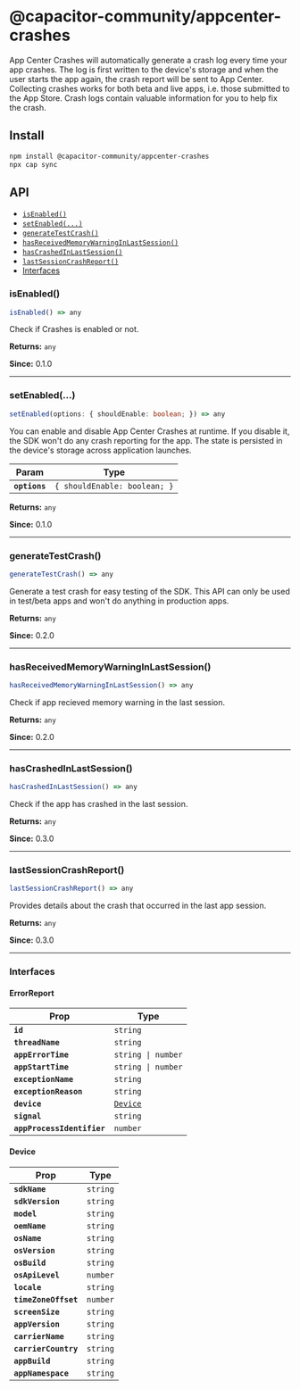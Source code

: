 # @capacitor-community/appcenter-crashes

App Center Crashes will automatically generate a crash log every time your app crashes. The log is first written to the device's storage and when the user starts the app again, the crash report will be sent to App Center. Collecting crashes works for both beta and live apps, i.e. those submitted to the App Store. Crash logs contain valuable information for you to help fix the crash.

## Install

```bash
npm install @capacitor-community/appcenter-crashes
npx cap sync
```

## API

<docgen-index>

* [`isEnabled()`](#isenabled)
* [`setEnabled(...)`](#setenabled)
* [`generateTestCrash()`](#generatetestcrash)
* [`hasReceivedMemoryWarningInLastSession()`](#hasreceivedmemorywarninginlastsession)
* [`hasCrashedInLastSession()`](#hascrashedinlastsession)
* [`lastSessionCrashReport()`](#lastsessioncrashreport)
* [Interfaces](#interfaces)

</docgen-index>

<docgen-api>
<!--Update the source file JSDoc comments and rerun docgen to update the docs below-->

### isEnabled()

```typescript
isEnabled() => any
```

Check if Crashes is enabled or not.

**Returns:** <code>any</code>

**Since:** 0.1.0

--------------------


### setEnabled(...)

```typescript
setEnabled(options: { shouldEnable: boolean; }) => any
```

You can enable and disable App Center Crashes at runtime. If you disable it, the SDK won't do any crash reporting for the app.
The state is persisted in the device's storage across application launches.

| Param         | Type                                    |
| ------------- | --------------------------------------- |
| **`options`** | <code>{ shouldEnable: boolean; }</code> |

**Returns:** <code>any</code>

**Since:** 0.1.0

--------------------


### generateTestCrash()

```typescript
generateTestCrash() => any
```

Generate a test crash for easy testing of the SDK. This API can only be used in test/beta apps and won't do anything in production apps.

**Returns:** <code>any</code>

**Since:** 0.2.0

--------------------


### hasReceivedMemoryWarningInLastSession()

```typescript
hasReceivedMemoryWarningInLastSession() => any
```

Check if app recieved memory warning in the last session.

**Returns:** <code>any</code>

**Since:** 0.2.0

--------------------


### hasCrashedInLastSession()

```typescript
hasCrashedInLastSession() => any
```

Check if the app has crashed in the last session.

**Returns:** <code>any</code>

**Since:** 0.3.0

--------------------


### lastSessionCrashReport()

```typescript
lastSessionCrashReport() => any
```

Provides details about the crash that occurred in the last app session.

**Returns:** <code>any</code>

**Since:** 0.3.0

--------------------


### Interfaces


#### ErrorReport

| Prop                       | Type                                      |
| -------------------------- | ----------------------------------------- |
| **`id`**                   | <code>string</code>                       |
| **`threadName`**           | <code>string</code>                       |
| **`appErrorTime`**         | <code>string \| number</code>             |
| **`appStartTime`**         | <code>string \| number</code>             |
| **`exceptionName`**        | <code>string</code>                       |
| **`exceptionReason`**      | <code>string</code>                       |
| **`device`**               | <code><a href="#device">Device</a></code> |
| **`signal`**               | <code>string</code>                       |
| **`appProcessIdentifier`** | <code>number</code>                       |


#### Device

| Prop                 | Type                |
| -------------------- | ------------------- |
| **`sdkName`**        | <code>string</code> |
| **`sdkVersion`**     | <code>string</code> |
| **`model`**          | <code>string</code> |
| **`oemName`**        | <code>string</code> |
| **`osName`**         | <code>string</code> |
| **`osVersion`**      | <code>string</code> |
| **`osBuild`**        | <code>string</code> |
| **`osApiLevel`**     | <code>number</code> |
| **`locale`**         | <code>string</code> |
| **`timeZoneOffset`** | <code>number</code> |
| **`screenSize`**     | <code>string</code> |
| **`appVersion`**     | <code>string</code> |
| **`carrierName`**    | <code>string</code> |
| **`carrierCountry`** | <code>string</code> |
| **`appBuild`**       | <code>string</code> |
| **`appNamespace`**   | <code>string</code> |

</docgen-api>
